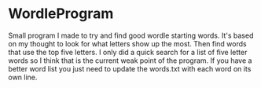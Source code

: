 # WordleProgram

Small program I made to try and find good wordle starting words. It's based on my thought to look for what letters show up the most.
Then find words that use the top five letters. I only did a quick search for a list of five letter words so I think that is the 
current weak point of the program. If you have a better word list you just need to update the words.txt with each word on its own line.
